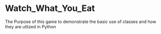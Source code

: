 # Watch_What_You_Eat
The Purpose of this game to demonstrate the basic use of classes and how they are utlized in Python
